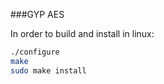 ###GYP AES

In order to build and install in linux:

```bash
./configure
make
sudo make install
```
